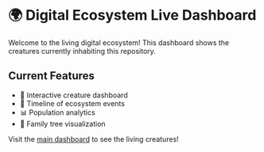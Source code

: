 # 🌍 Digital Ecosystem Live Dashboard

Welcome to the living digital ecosystem! This dashboard shows the creatures currently inhabiting this repository.

## Current Features
- 🦋 Interactive creature dashboard
- 📅 Timeline of ecosystem events  
- 📊 Population analytics
- 🌳 Family tree visualization

Visit the [main dashboard](./index.html) to see the living creatures!
